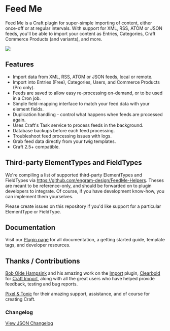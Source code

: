 # Feed Me

Feed Me is a Craft plugin for super-simple importing of content, either once-off or at regular intervals. With support for XML, RSS, ATOM or JSON feeds, you'll be able to import your content as Entries, Categories, Craft Commerce Products (and variants), and more.

<img src="https://sgroup.com.au/uploads/general/plugins/feedme-overview.png">

## Features

- Import data from XML, RSS, ATOM or JSON feeds, local or remote.
- Import into Entries (Free), Categories, Users, and Commerce Products (Pro only).
- Feeds are saved to allow easy re-processing on-demand, or to be used in a Cron job.
- Simple field-mapping interface to match your feed data with your element fields.
- Duplication handling - control what happens when feeds are processed again.
- Uses Craft's Task service to process feeds in the background.
- Database backups before each feed processing.
- Troubleshoot feed processing issues with logs.
- Grab feed data directly from your twig templates.
- Craft 2.5+ compatible.


## Third-party ElementTypes and FieldTypes

We're compiling a list of supported third-party ElementTypes and FieldTypes via https://github.com/engram-design/FeedMe-Helpers. Theses are meant to be reference-only, and should be forwarded on to plugin developers to integrate. Of course, if you have development know-how, you can implement them yourselves.

Please create issues on this repository if you'd like support for a particular ElementType or FieldType.

## Documentation

Visit our [Plugin page](https://sgroup.com.au/plugins/feedme) for all documentation, a getting started guide, template tags, and developer resources.

## Thanks / Contributions

[Bob Olde Hampsink](https://github.com/boboldehampsink) and his amazing work on the [Import](https://github.com/boboldehampsink/import) plugin, [Clearbold](https://github.com/clearbold) for [Craft Import](https://github.com/clearbold/craftimport), along with all the great users who have helped provide feedback, testing and bug reports.

[Pixel & Tonic](https://github.com/pixelandtonic) for their amazing support, assistance, and of course for creating Craft.


### Changelog

[View JSON Changelog](https://github.com/engram-design/FeedMe/blob/master/changelog.json)
